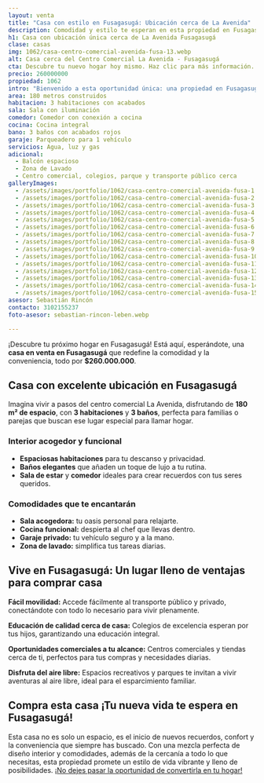 ```yaml
---
layout: venta
title: "Casa con estilo en Fusagasugá: Ubicación cerca de La Avenida"
description: Comodidad y estilo te esperan en esta propiedad en Fusagasugá, cerca de La Avenida 🛣️. ¡Haz clic para hacerla tuya hoy mismo!
h1: Casa con ubicación única cerca de La Avenida Fusagasugá
clase: casas
img: 1062/casa-centro-comercial-avenida-fusa-13.webp
alt: Casa cerca del Centro Comercial La Avenida - Fusagasugá
cta: Descubre tu nuevo hogar hoy mismo. Haz clic para más información.
precio: 260000000
propiedad: 1062
intro: "Bienvenido a esta oportunidad única: una propiedad en Fusagasugá, cerca del centro comercial La Avenida. Descubre las comodidades de este hogar ideal para ti."
area: 180 metros construidos
habitacion: 3 habitaciones con acabados 
sala: Sala con iluminación
comedor: Comedor con conexión a cocina
cocina: Cocina integral
bano: 3 baños con acabados rojos
garaje: Parqueadero para 1 vehículo
servicios: Agua, luz y gas 
adicional:
  - Balcón espacioso
  - Zona de Lavado
  - Centro comercial, colegios, parque y transporte público cerca
galleryImages:
  - /assets/images/portfolio/1062/casa-centro-comercial-avenida-fusa-1.webp
  - /assets/images/portfolio/1062/casa-centro-comercial-avenida-fusa-2.webp
  - /assets/images/portfolio/1062/casa-centro-comercial-avenida-fusa-3.webp
  - /assets/images/portfolio/1062/casa-centro-comercial-avenida-fusa-4.webp
  - /assets/images/portfolio/1062/casa-centro-comercial-avenida-fusa-5.webp
  - /assets/images/portfolio/1062/casa-centro-comercial-avenida-fusa-6.webp
  - /assets/images/portfolio/1062/casa-centro-comercial-avenida-fusa-7.webp
  - /assets/images/portfolio/1062/casa-centro-comercial-avenida-fusa-8.webp
  - /assets/images/portfolio/1062/casa-centro-comercial-avenida-fusa-9.webp
  - /assets/images/portfolio/1062/casa-centro-comercial-avenida-fusa-10.webp
  - /assets/images/portfolio/1062/casa-centro-comercial-avenida-fusa-11.webp
  - /assets/images/portfolio/1062/casa-centro-comercial-avenida-fusa-12.webp
  - /assets/images/portfolio/1062/casa-centro-comercial-avenida-fusa-13.webp
  - /assets/images/portfolio/1062/casa-centro-comercial-avenida-fusa-14.webp
  - /assets/images/portfolio/1062/casa-centro-comercial-avenida-fusa-15.webp
asesor: Sebastián Rincón
contacto: 3102155237
foto-asesor: sebastian-rincon-leben.webp

---
```

¡Descubre tu próximo hogar en Fusagasugá! Está aquí, esperándote, una **casa en venta en Fusagasugá** que redefine la comodidad y la conveniencia, todo por **$260.000.000**.

## Casa con excelente ubicación en Fusagasugá

Imagina vivir a pasos del centro comercial La Avenida, disfrutando de **180 m² de espacio**, con **3 habitaciones** y **3 baños**, perfecta para familias o parejas que buscan ese lugar especial para llamar hogar.

### Interior acogedor y funcional

- **Espaciosas habitaciones** para tu descanso y privacidad.  
- **Baños elegantes** que añaden un toque de lujo a tu rutina.  
- **Sala de estar** y **comedor** ideales para crear recuerdos con tus seres queridos.

### Comodidades que te encantarán 

- **Sala acogedora:** tu oasis personal para relajarte.  
- **Cocina funcional:** despierta al chef que llevas dentro.  
- **Garaje privado:** tu vehículo seguro y a la mano.  
- **Zona de lavado:** simplifica tus tareas diarias.

## Vive en Fusagasugá: Un lugar lleno de ventajas para comprar casa

**Fácil movilidad:** Accede fácilmente al transporte público y privado, conectándote con todo lo necesario para vivir plenamente.

**Educación de calidad cerca de casa:** Colegios de excelencia esperan por tus hijos, garantizando una educación integral.

**Oportunidades comerciales a tu alcance:** Centros comerciales y tiendas cerca de ti, perfectos para tus compras y necesidades diarias.

**Disfruta del aire libre:** Espacios recreativos y parques te invitan a vivir aventuras al aire libre, ideal para el esparcimiento familiar.

## Compra esta casa ¡Tu nueva vida te espera en Fusagasugá!

Esta casa no es solo un espacio, es el inicio de nuevos recuerdos, confort y la conveniencia que siempre has buscado. Con una mezcla perfecta de diseño interior y comodidades, además de la cercanía a todo lo que necesitas, esta propiedad promete un estilo de vida vibrante y lleno de posibilidades. [¡No dejes pasar la oportunidad de convertirla en tu hogar!](#asesor)
